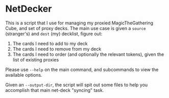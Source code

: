 # NetDecker
This is a script that I use for managing my proxied MagicTheGathering Cube, and set of proxy decks.
The main use case is given a `source` (stranger's) and `dest` (my) decklist, figure out:

1. The cards I need to add to my deck
2. The cards I need to remove from my deck
3. The cards I need to order (and optionally the relevant tokens), given the list of existing proxies

Please use `--help` on the main command, and subcommands to view the available options.

Given an `--output-dir`, the script will spit out some files to help you accomplish that main net-deck "syncing" task.